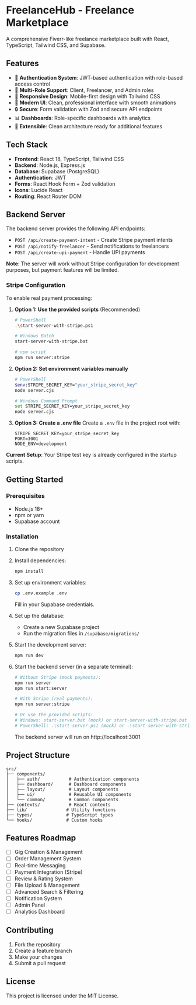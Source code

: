 # FreelanceHub - Freelance Marketplace

A comprehensive Fiverr-like freelance marketplace built with React, TypeScript, Tailwind CSS, and Supabase.

## Features

- 🔐 **Authentication System**: JWT-based authentication with role-based access control
- 👥 **Multi-Role Support**: Client, Freelancer, and Admin roles
- 📱 **Responsive Design**: Mobile-first design with Tailwind CSS
- 🎨 **Modern UI**: Clean, professional interface with smooth animations
- 🔒 **Secure**: Form validation with Zod and secure API endpoints
- 📊 **Dashboards**: Role-specific dashboards with analytics
- 💼 **Extensible**: Clean architecture ready for additional features

## Tech Stack

- **Frontend**: React 18, TypeScript, Tailwind CSS
- **Backend**: Node.js, Express.js
- **Database**: Supabase (PostgreSQL)
- **Authentication**: JWT
- **Forms**: React Hook Form + Zod validation
- **Icons**: Lucide React
- **Routing**: React Router DOM

## Backend Server

The backend server provides the following API endpoints:

- `POST /api/create-payment-intent` - Create Stripe payment intents
- `POST /api/notify-freelancer` - Send notifications to freelancers
- `POST /api/create-upi-payment` - Handle UPI payments

**Note**: The server will work without Stripe configuration for development purposes, but payment features will be limited.

### Stripe Configuration

To enable real payment processing:

1. **Option 1: Use the provided scripts** (Recommended)
   ```bash
   # PowerShell
   .\start-server-with-stripe.ps1
   
   # Windows Batch
   start-server-with-stripe.bat
   
   # npm script
   npm run server:stripe
   ```

2. **Option 2: Set environment variables manually**
   ```bash
   # PowerShell
   $env:STRIPE_SECRET_KEY="your_stripe_secret_key"
   node server.cjs
   
   # Windows Command Prompt
   set STRIPE_SECRET_KEY=your_stripe_secret_key
   node server.cjs
   ```

3. **Option 3: Create a .env file**
   Create a `.env` file in the project root with:
   ```
   STRIPE_SECRET_KEY=your_stripe_secret_key
   PORT=3001
   NODE_ENV=development
   ```

**Current Setup**: Your Stripe test key is already configured in the startup scripts.

## Getting Started

### Prerequisites

- Node.js 18+ 
- npm or yarn
- Supabase account

### Installation

1. Clone the repository
2. Install dependencies:
   ```bash
   npm install
   ```

3. Set up environment variables:
   ```bash
   cp .env.example .env
   ```
   Fill in your Supabase credentials.

4. Set up the database:
   - Create a new Supabase project
   - Run the migration files in `/supabase/migrations/`

5. Start the development server:
   ```bash
   npm run dev
   ```

6. Start the backend server (in a separate terminal):
   ```bash
   # Without Stripe (mock payments):
   npm run server
   npm run start:server
   
   # With Stripe (real payments):
   npm run server:stripe
   
   # Or use the provided scripts:
   # Windows: start-server.bat (mock) or start-server-with-stripe.bat (real)
   # PowerShell: .\start-server.ps1 (mock) or .\start-server-with-stripe.ps1 (real)
   ```

   The backend server will run on http://localhost:3001

## Project Structure

```
src/
├── components/
│   ├── auth/           # Authentication components
│   ├── dashboard/      # Dashboard components
│   ├── layout/         # Layout components
│   ├── ui/             # Reusable UI components
│   └── common/         # Common components
├── contexts/           # React contexts
├── lib/               # Utility functions
├── types/             # TypeScript types
└── hooks/             # Custom hooks
```

## Features Roadmap

- [ ] Gig Creation & Management
- [ ] Order Management System
- [ ] Real-time Messaging
- [ ] Payment Integration (Stripe)
- [ ] Review & Rating System
- [ ] File Upload & Management
- [ ] Advanced Search & Filtering
- [ ] Notification System
- [ ] Admin Panel
- [ ] Analytics Dashboard

## Contributing

1. Fork the repository
2. Create a feature branch
3. Make your changes
4. Submit a pull request

## License

This project is licensed under the MIT License.